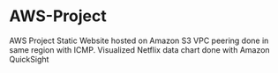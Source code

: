# AWS-Project
AWS Project
Static Website hosted on Amazon S3 
VPC peering done in same region with ICMP.
Visualized Netflix data chart done with Amazon QuickSight

